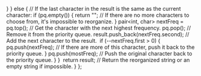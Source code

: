 }
} else {
// If the last character in the result is the same as the current character:
if (pq.empty()) {
return "";  // If there are no more characters to choose from, it's impossible to reorganize.
}
​
pair<int, char> nextFreq = pq.top();  // Get the character with the next highest frequency.
pq.pop();  // Remove it from the priority queue.
result.push_back(nextFreq.second);  // Add the next character to the result.
​
if (--nextFreq.first > 0) {
pq.push(nextFreq);  // If there are more of this character, push it back to the priority queue.
}
​
pq.push(mostFreq);  // Push the original character back to the priority queue.
}
}
​
return result;  // Return the reorganized string or an empty string if impossible.
}
};
```
​